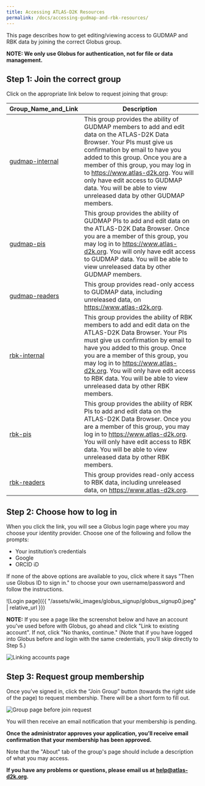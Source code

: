 ```yaml
---
title: Accessing ATLAS-D2K Resources
permalink: /docs/accessing-gudmap-and-rbk-resources/
---
```


This page describes how to get editing/viewing access to GUDMAP and RBK data by joining the correct Globus group.

**NOTE: We only use Globus for authentication, not for file or data management.**

## Step 1: Join the correct group

Click on the appropriate link below to request joining that group:

| Group_Name_and_Link      | Description                                                                                                                                                                                                                                                                                                                                                                                                            |
|-----------------|-------------------------------------------------------------------------------------------------------------------------------------------------------------------------------------------------------------------------------------------------------------------------------------------------------------------------------------------------------------------------------------------------------------------|
| [gudmap-internal](https://app.globus.org/groups/a119dd36-216d-11e7-9140-22000b500e8d/about) | This group provides the ability of GUDMAP members to add and edit data on the ATLAS-D2K Data Browser. Your PIs must give us confirmation by email to have you added to this group.  Once you are a member of this group, you may log in to https://www.atlas-d2k.org. You will only have edit access to GUDMAP data. You will be able to view unreleased data by other GUDMAP members.|
| [gudmap-pis](https://app.globus.org/groups/75506072-3427-11e7-a8fe-22000b500e8d/about) | This group provides the ability of GUDMAP PIs to add and edit data on the ATLAS-D2K Data Browser. Once you are a member of this group, you may log in to https://www.atlas-d2k.org. You will only have edit access to GUDMAP data.  You will be able to view unreleased data by other GUDMAP members.|
| [gudmap-readers](https://app.globus.org/groups/d2d5f403-6237-11ed-a1d9-89dd5c223b7d/about) | This group provides read-only access to GUDMAP data, including unreleased data, on https://www.atlas-d2k.org. |
| [rbk-internal](https://app.globus.org/groups/54109e68-2626-11e7-9ad7-22000b74c0b7/about) | This group provides the ability of RBK members to add and edit data on the ATLAS-D2K Data Browser. Your PIs must give us confirmation by email to have you added to this group.  Once you are a member of this group, you may log in to https://www.atlas-d2k.org. You will only have edit access to RBK data. You will be able to view unreleased data by other RBK members. |
| [rbk-pis](https://app.globus.org/groups/617b83f0-4567-11e7-a48d-22000b100078/about) | This group provides the ability of RBK PIs to add and edit data on the ATLAS-D2K Data Browser. Once you are a member of this group, you may log in to https://www.atlas-d2k.org. You will only have edit access to RBK data.  You will be able to view unreleased data by other RBK members.|
| [rbk-readers](https://app.globus.org/groups/bf171a0d-6216-11ed-a6fc-ad4deb8212bc/about) | This group provides read-only access to RBK data, including unreleased data, on https://www.atlas-d2k.org. |

## Step 2: Choose how to log in

When you click the link, you will see a Globus login page where you may choose your identity provider. Choose one of the following and follow the prompts:

* Your institution’s credentials
* Google
* ORCID iD

If none of the above options are available to you,  click where it says "Then use Globus ID to sign in." to choose your own username/password and follow the instructions.

![Login page]({{ "/assets/wiki_images/globus_signup/globus_signup0.jpeg" | relative_url }})


**NOTE:** If you see a page like the screenshot below and have an account you've used before with Globus, go ahead and click "Link to existing account". If not, click "No thanks, continue." (Note that if you have logged into Globus before and login with the same credentials, you’ll skip directly to Step 5.)

![Linking accounts page](https://raw.githubusercontent.com/informatics-isi-edu/gudmap-rbk/master/wiki_images/globus_signup/globus_signup1_short.jpeg)

## Step 3: Request group membership

Once you’ve signed in, click the  “Join Group” button (towards the right side of the page) to request membership. There will be a short form to fill out.

![Group page before join request](https://raw.githubusercontent.com/informatics-isi-edu/gudmap-rbk/master/wiki_images/globus_signup/globus_signup4.jpeg)

You will then receive an email notification that your membership is pending.

**Once the administrator approves your application, you’ll receive email confirmation that your membership has been approved.**

Note that the "About" tab of the group's page should include a description of what you may access.

**If you have any problems or questions, please email us at help@atlas-d2k.org.**
